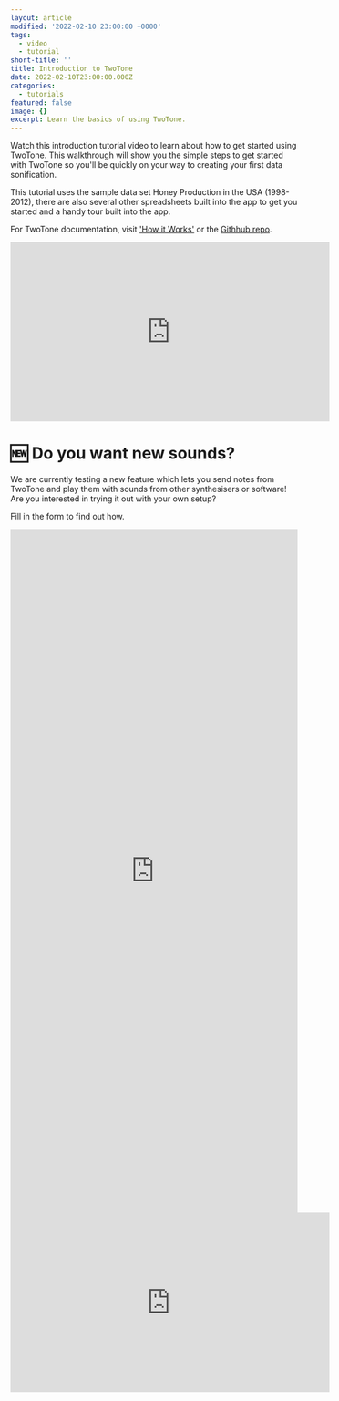 ```yaml
---
layout: article
modified: '2022-02-10 23:00:00 +0000'
tags:
  - video
  - tutorial
short-title: ''
title: Introduction to TwoTone
date: 2022-02-10T23:00:00.000Z
categories:
  - tutorials
featured: false
image: {}
excerpt: Learn the basics of using TwoTone.
---
```


Watch this introduction tutorial video to learn about how to get started using TwoTone. This walkthrough will show you the simple steps to get started with TwoTone so you'll be quickly on your way to creating your first data sonification.

This tutorial uses the sample data set Honey Production in the USA (1998-2012), there are also several other spreadsheets built into the app to get you started and a handy tour built into the app.

For TwoTone documentation, visit ['How it Works'](https://twotone.io/how-it-works/ "How it Works") or the [Githhub repo](https://github.com/sonifydata/twotone "TwoTone Github Repo").

<iframe width="560" height="315" src="https://www.youtube.com/embed/I0vL_g1DYmY" frameborder="0" allow="accelerometer; autoplay; encrypted-media; gyroscope; picture-in-picture" allowfullscreen></iframe>

# 🆕 Do you want new sounds?

We are currently testing a new feature which lets you send notes from TwoTone and play them with sounds from other synthesisers or software! Are you interested in trying it out with your own setup?

Fill in the form to find out how.

<iframe src="https://docs.google.com/forms/d/e/1FAIpQLSc4yWuU0encpFWmcb1Ew9wx3HlPFIQpigVLP6-YYRpkHlWoYw/viewform?embedded=true" width="100%" height="1200px" frameborder="0" marginheight="5" marginwidth="5" aria-label="a video about MIDI feature">Loading form…</iframe>

<iframe width="560" height="315" src="https://www.youtube.com/embed/KcuHSPgu5z4" title="YouTube video player" frameborder="0" allow="accelerometer; autoplay; clipboard-write; encrypted-media; gyroscope; picture-in-picture" allowfullscreen aria-label="a form with a bunch of questions"></iframe>

